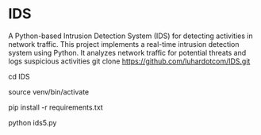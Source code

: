 # IDS
A Python-based Intrusion Detection System (IDS) for detecting activities in network traffic.
This project implements a real-time intrusion detection system using Python. It analyzes network traffic for potential threats and logs suspicious activities
git clone https://github.com/luhardotcom/IDS.git

cd IDS

source venv/bin/activate

pip install -r requirements.txt

python ids5.py


